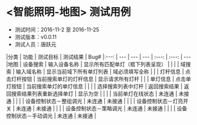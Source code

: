 # <智能照明-地图> 测试用例


- 测试时间：2016-11-2 至 2016-11-25
- 测试版本：v0.0.11
- 测试人员：唐跃元


|分类 | 功能 | 测试目标 | 测试结果 | Bug#
|:---: | --- | --- | --- | :---: | :---: | ---
|地图 | 设备搜索 | 输入设备名称 | 显示所有匹配单灯（框下列表呈现） |  |
| | 域搜索 | 输入域名称 | 显示当前域下所有单灯列表 | 域必须填写全称 |
| | 灯杆信息 | 点击灯杆按钮 | 当前搜索单灯的灯杆信息 | 显示请求所有灯杆 |
| | 单灯信息 | 点击单灯按钮 | 当前搜索单灯的单灯信息 |  |
| | 选择搜索列表中灯杆 | 返回搜索结果 | 返回搜索结果列表重新选择单灯 | 显示为空 |
| |  | 当前单灯在线状态 | 未连通 | 未接通 |
| |  | 设备控制状态－整组调光 | 未连通 | 未接通 |
| |  | 设备控制状态－灯亮开关 | 未连通 | 未接通 |
| |  | 设备控制状态－策略调光 | 未连通 | 未接通 |
| |  | 设备控制状态－手动调光 | 未连通 | 未接通 |
